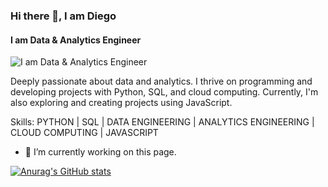 ### Hi there 👋, I am Diego
#### I am Data & Analytics Engineer
![I am Data & Analytics Engineer](https://media.licdn.com/dms/image/D4D16AQGp_TzoMrdX_g/profile-displaybackgroundimage-shrink_350_1400/0/1707853430562?e=1714003200&v=beta&t=1EWnmlNZdZpMeSK5BdZhb5ECn-q79V7ZPH-WQjy37mo)

Deeply passionate about data and analytics. I thrive on programming and developing projects with Python, SQL, and cloud computing. Currently, I'm also exploring and creating projects using JavaScript.

Skills: PYTHON | SQL | DATA ENGINEERING | ANALYTICS ENGINEERING | CLOUD COMPUTING | JAVASCRIPT

- 🔭 I’m currently working on this page. 

[![Anurag's GitHub stats](https://github-readme-stats.vercel.app/api?username=dinaves)](https://github.com/anuraghazra/github-readme-stats)
